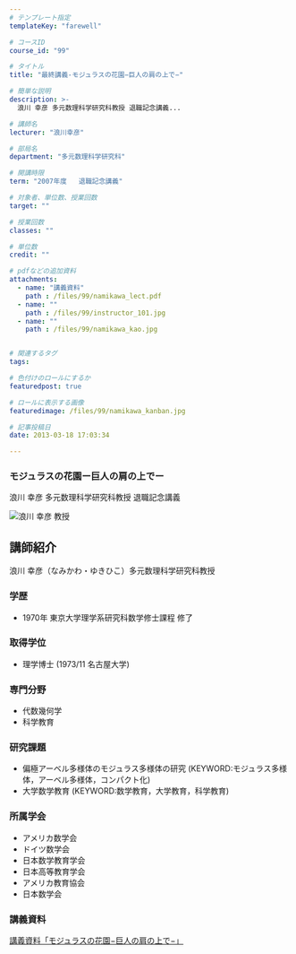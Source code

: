 ```yaml
---
# テンプレート指定
templateKey: "farewell"

# コースID
course_id: "99"

# タイトル
title: "最終講義-モジュラスの花園−巨人の肩の上で−"

# 簡単な説明
description: >-
  浪川 幸彦 多元数理科学研究科教授 退職記念講義...

# 講師名
lecturer: "浪川幸彦"

# 部局名
department: "多元数理科学研究科"

# 開講時限
term: "2007年度	退職記念講義"

# 対象者、単位数、授業回数
target: ""

# 授業回数
classes: ""

# 単位数
credit: ""

# pdfなどの追加資料
attachments: 
  - name: "講義資料" 
    path : /files/99/namikawa_lect.pdf
  - name: "" 
    path : /files/99/instructor_101.jpg
  - name: "" 
    path : /files/99/namikawa_kao.jpg


# 関連するタグ
tags:

# 色付けのロールにするか
featuredpost: true

# ロールに表示する画像
featuredimage: /files/99/namikawa_kanban.jpg

# 記事投稿日
date: 2013-03-18 17:03:34

---
```

### モジュラスの花園ー巨人の肩の上でー

浪川 幸彦 多元数理科学研究科教授 退職記念講義

![浪川 幸彦 教授](/files/99/namikawa_kao.jpg) 
## 講師紹介

浪川 幸彦（なみかわ・ゆきひこ）多元数理科学研究科教授 

### 学歴

  * 1970年 東京大学理学系研究科数学修士課程 修了

### 取得学位

  * 理学博士 (1973/11 名古屋大学)

### 専門分野

  * 代数幾何学
  * 科学教育

### 研究課題

  * 偏極アーベル多様体のモジュラス多様体の研究 (KEYWORD:モジュラス多様体，アーベル多様体，コンパクト化)
  * 大学数学教育 (KEYWORD:数学教育，大学教育，科学教育)

### 所属学会

  * アメリカ数学会
  * ドイツ数学会 
  * 日本数学教育学会
  * 日本高等教育学会 
  * アメリカ教育協会 
  * 日本数学会
### 講義資料


[講義資料「モジュラスの花園−巨人の肩の上で−」](/files/99/namikawa_lect.pdf) 
